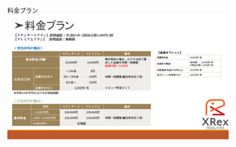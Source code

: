 料金プラン
![料金プラン](https://raw.githubusercontent.com/XRex-Co/XRex-Co.github.io/master/XRex%E5%96%B6%E6%A5%AD%E8%B3%87%E6%96%99.png)
